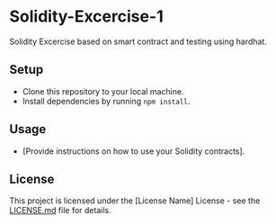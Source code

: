 # Solidity-Excercise-1
 Solidity Excercise based on smart contract and testing using hardhat.


## Setup

- Clone this repository to your local machine.
- Install dependencies by running `npm install`.

## Usage

- [Provide instructions on how to use your Solidity contracts].

## License

This project is licensed under the [License Name] License - see the [LICENSE.md](LICENSE.md) file for details.

